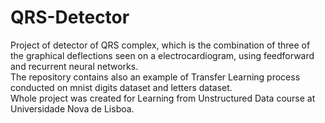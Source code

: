 # QRS-Detector
Project of detector of QRS complex, which is the combination of three of the graphical deflections  seen on a electrocardiogram, using feedforward and recurrent neural networks. <br>
The repository contains also an example of Transfer Learning process conducted on mnist digits dataset and letters dataset.<br>
Whole project was created for Learning from Unstructured Data course at Universidade Nova de Lisboa.
